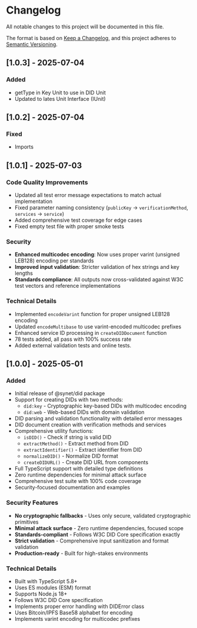 # Changelog

All notable changes to this project will be documented in this file.

The format is based on [Keep a Changelog](https://keepachangelog.com/en/1.0.0/),
and this project adheres to [Semantic Versioning](https://semver.org/spec/v2.0.0.html).

## [1.0.3] - 2025-07-04

### Added

- getType in Key Unit to use in DID Unit
- Updated to lates Unit Interface (IUnit)

## [1.0.2] - 2025-07-04

### Fixed

- Imports

## [1.0.1] - 2025-07-03

### Code Quality Improvements

- Updated all test error message expectations to match actual implementation
- Fixed parameter naming consistency (`publicKey` → `verificationMethod`, `services` → `service`)
- Added comprehensive test coverage for edge cases
- Fixed empty test file with proper smoke tests

### Security

- **Enhanced multicodec encoding**: Now uses proper varint (unsigned LEB128) encoding per standards
- **Improved input validation**: Stricter validation of hex strings and key lengths
- **Standards compliance**: All outputs now cross-validated against W3C test vectors and reference implementations

### Technical Details

- Implemented `encodeVarint` function for proper unsigned LEB128 encoding
- Updated `encodeMultibase` to use varint-encoded multicodec prefixes
- Enhanced service ID processing in `createDIDDocument` function
- 78 tests added, all pass with 100% success rate
- Added external validation tests  and online tests.

## [1.0.0] - 2025-05-01

### Added

- Initial release of @synet/did package
- Support for creating DIDs with two methods:
  - `did:key` - Cryptographic key-based DIDs with multicodec encoding
  - `did:web` - Web-based DIDs with domain validation
- DID parsing and validation functionality with detailed error messages
- DID document creation with verification methods and services
- Comprehensive utility functions:
  - `isDID()` - Check if string is valid DID
  - `extractMethod()` - Extract method from DID
  - `extractIdentifier()` - Extract identifier from DID
  - `normalizeDID()` - Normalize DID format
  - `createDIDURL()` - Create DID URL from components
- Full TypeScript support with detailed type definitions
- Zero runtime dependencies for minimal attack surface
- Comprehensive test suite with 100% code coverage
- Security-focused documentation and examples

### Security Features

- **No cryptographic fallbacks** - Uses only secure, validated cryptographic primitives
- **Minimal attack surface** - Zero runtime dependencies, focused scope
- **Standards-compliant** - Follows W3C DID Core specification exactly
- **Strict validation** - Comprehensive input sanitization and format validation
- **Production-ready** - Built for high-stakes environments

### Technical Details

- Built with TypeScript 5.8+
- Uses ES modules (ESM) format
- Supports Node.js 18+
- Follows W3C DID Core specification
- Implements proper error handling with DIDError class
- Uses Bitcoin/IPFS Base58 alphabet for encoding
- Implements varint encoding for multicodec prefixes
